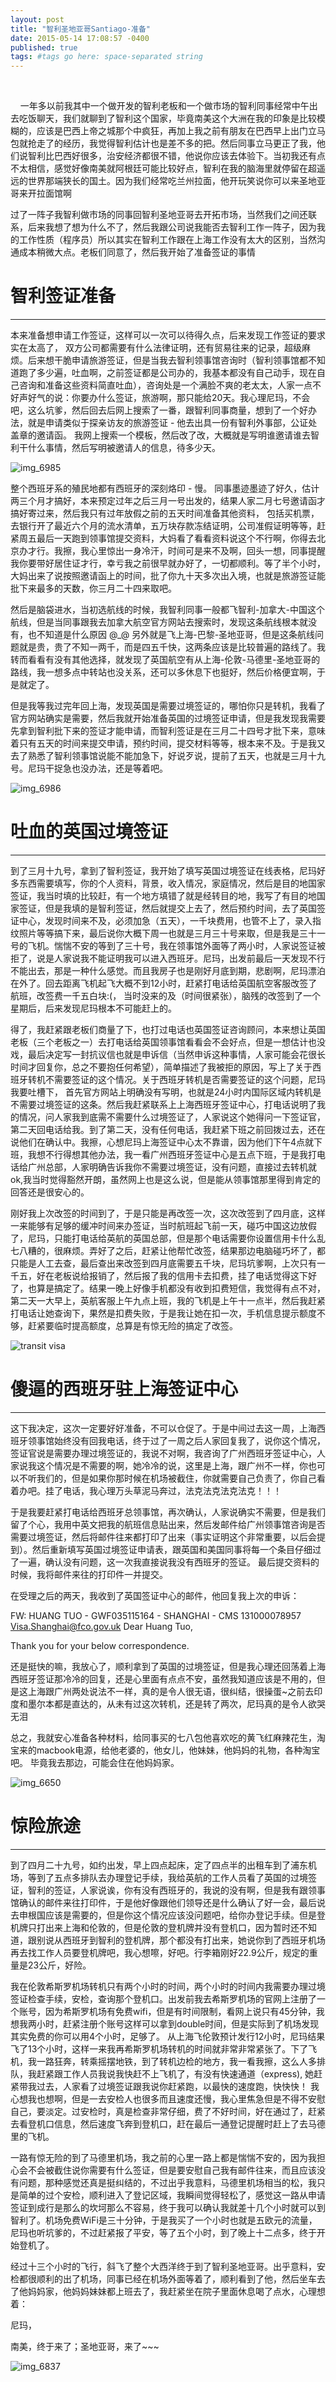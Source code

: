```yaml
---
layout: post
title: "智利圣地亚哥Santiago-准备"
date: 2015-05-14 17:08:57 -0400
published: true
tags: #tags go here: space-separated string
---
```


<br/>


&nbsp;&nbsp;&nbsp;&nbsp;一年多以前我其中一个做开发的智利老板和一个做市场的智利同事经常中午出去吃饭聊天，我们就聊到了智利这个国家，毕竟南美这个大洲在我的印象是比较模糊的，应该是巴西上帝之城那个中疯狂，再加上我之前有朋友在巴西早上出门立马包就抢走了的经历，我觉得智利估计也是差不多的把。然后同事立马更正了我，他们说智利比巴西好很多，治安经济都很不错，他说你应该去体验下。当初我还有点不太相信，感觉好像南美就阿根廷可能比较好点，智利在我的脑海里就停留在超遥远的世界那端狭长的国土。因为我们经常吃兰州拉面，他开玩笑说你可以来圣地亚哥来开拉面馆啊

过了一阵子我智利做市场的同事回智利圣地亚哥去开拓市场，当然我们之间还联系，后来我想了想为什么不了，然后我跟公司说我能否去智利工作一阵子，因为我的工作性质（程序员）所以其实在智利工作跟在上海工作没有太大的区别，当然沟通成本稍微大点。老板们同意了，然后我开始了准备签证的事情

# 智利签证准备
<hr/>

本来准备想申请工作签证，这样可以一次可以待得久点，后来发现工作签证的要求实在太高了， 双方公司都需要有什么法律证明，还有贸易往来的记录，超级麻烦。后来想干脆申请旅游签证，但是当我去智利领事馆咨询时（智利领事馆都不知道跑了多少遍，吐血啊，之前签证都是公司办的，我基本都没有自己动手，现在自己咨询和准备这些资料简直吐血），咨询处是一个满脸不爽的老太太，人家一点不好声好气的说：你要办什么签证，旅游啊，那只能给20天。我心理尼玛，不会吧，这么坑爹，然后回去后网上搜索了一番，跟智利同事商量，想到了一个好办法，就是申请类似于探亲访友的旅游签证 - 他去出具一份有智利外事部，公证处盖章的邀请函。 我网上搜索一个模板，然后改了改，大概就是写明谁邀请谁去智利干什么事情，然后写明被邀请人的信息，待多少天。

![img_6985](https://cloud.githubusercontent.com/assets/491610/7641412/f744662c-fa5f-11e4-9db8-9a33eab97100.JPG)

整个西班牙系的殖民地都有西班牙的深刻烙印 - 慢。 同事墨迹墨迹了好久，估计两三个月才搞好，本来预定过年之后三月一号出发的，结果人家二月七号邀请函才搞好寄过来，然后我只有过年放假之前的五天时间准备其他资料， 包括买机票，去银行开了最近六个月的流水清单，五万块存款冻结证明，公司准假证明等等，赶紧周五最后一天跑到领事馆提交资料，大妈看了看看资料说这个不行啊，你得去北京办才行。我擦，我心里惊出一身冷汗，时间可是来不及啊，回头一想，同事提醒我你要带好居住证才行，幸亏我之前很早就办好了，一切都顺利。等了半个小时，大妈出来了说按照邀请函上的时间，批了你九十天多次出入境，也就是旅游签证能批下来最多的天数，你三月二十四来取吧。

然后是脑袋进水，当初选航线的时候，我智利同事一般都飞智利-加拿大-中国这个航线，但是当同事跟我去加拿大航空官方网站去搜索时，发现这条航线根本就没有，也不知道是什么原因 @_@ 
另外就是飞上海-巴黎-圣地亚哥，但是这条航线问题就是贵，贵了不知一两千，而是四五千快，这两条应该是比较普遍的路线了。我转而看看有没有其他选择，就发现了英国航空有从上海-伦敦-马德里-圣地亚哥的路线，我一想多点中转站也没关系，还可以多休息下也挺好，然后价格便宜啊，于是就定了。

但是我等我过完年回上海，发现英国是需要过境签证的，哪怕你只是转机，我看了官方网站确实是需要，然后我就开始准备英国的过境签证申请，但是我发现我需要先拿到智利批下来的签证才能申请，而智利签证是在三月二十四号才批下来，意味着只有五天的时间来提交申请，预约时间，提交材料等等，根本来不及。于是我又去了熟悉了智利领事馆说能不能加急下，好说歹说，提前了五天，也就是三月十九号。尼玛干捉急也没办法，还是等着吧。

![img_6986](https://cloud.githubusercontent.com/assets/491610/7641416/f89416ee-fa5f-11e4-99bf-b00381ccfc1e.JPG)

# 吐血的英国过境签证
<hr/>

到了三月十九号，拿到了智利签证，我开始了填写英国过境签证在线表格，尼玛好多东西需要填写，你的个人资料，背景，收入情况，家庭情况，然后是目的地国家签证，我当时填的比较赶，有一个地方填错了就是经转目的地，我写了有目的地国家签证，但是我填的是智利签证，然后就提交上去了，然后预约时间，去了英国签证中心，发现时间来不及，必须加急（五天），一千块费用，也管不上了，录入指纹照片等等搞下来，最后说你大概下周一也就是三月三十号来取，但是我是三十一号的飞机。惴惴不安的等到了三十号，我在领事馆外面等了两小时，人家说签证被拒了，说是人家说我不能证明我可以进入西班牙。尼玛，出发前最后一天发现不行不能出去，那是一种什么感觉。而且我房子也是刚好月底到期，悲剧啊，尼玛漂泊在外了。回去距离飞机起飞大概不到12小时，赶紧打电话给英国航空客服改签了航班，改签费一千五白块:(， 当时没来的及（时间很紧张），脑残的改签到了一个星期后，后来发现尼玛根本不可能赶上的。

得了，我赶紧跟老板们商量了下，也打过电话也英国签证咨询顾问，本来想让英国老板（三个老板之一）去打电话给英国领事馆看看会不会好点，但是一想估计也没戏，最后决定写一封抗议信也就是申诉信（当然申诉这种事情，人家可能会花很长时间才回复你，总之不要抱任何希望），简单描述了我被拒的原因，写上了关于西班牙转机不需要签证的这个情况。关于西班牙转机是否需要签证的这个问题，尼玛我要吐槽下， 首先官方网站上明确没有写明，也就是24小时内国际区域内转机是不需要过境签证的这条。然后我赶紧联系上上海西班牙签证中心，打电话说明了我的情况，问人家我到底需不需要什么过境签证了，人家说这个她得问一下签证官，第二天回电话给我。到了第二天，没有任何电话，我赶紧下班之前回拨过去，还在说他们在确认中。我擦，心想尼玛上海签证中心太不靠谱，因为他们下午4点就下班，我想不行得想其他办法，我一看广州西班牙签证中心是五点下班，于是我打电话给广州总部，人家明确告诉我你不需要过境签证，没有问题，直接过去转机就ok,我当时觉得豁然开朗，虽然网上也是这么说，但是能从领事馆那里得到肯定的回答还是很安心的。

刚好我上次改签的时间到了，于是只能是再改签一次，这次改签到了四月底，这样一来能够有足够的缓冲时间来办签证，当时航班起飞前一天，碰巧中国这边放假了，尼玛，只能打电话给英航的英国总部，但是那个电话需要你设置信用卡什么乱七八糟的，很麻烦。弄好了之后，赶紧让他帮忙改签，结果那边电脑碰巧坏了，都只能是人工去查，最后查出来改签到四月底需要五千块，尼玛坑爹啊，上次只有一千五，好在老板说给报销了，然后报了我的信用卡去扣费，挂了电话觉得这下好了，也算是搞定了。结果一晚上好像手机都没有收到扣费短信，我觉得有点不对，第二天一大早上，英航客服上午九点上班，我的飞机是上午十一点半，然后我赶紧打电话让她查询下，果然是扣费失败，于是我让她在扣一次，手机信息提示额度不够，赶紧要临时提高额度，总算是有惊无险的搞定了改签。

![transit visa](https://cloud.githubusercontent.com/assets/491610/7641408/f5b0ae24-fa5f-11e4-8744-ac3c64b9e12d.png)

# 傻逼的西班牙驻上海签证中心
<hr/>

这下我决定，这次一定要好好准备，不可以仓促了。于是中间过去这一周，上海西班牙领事馆始终没有回我电话，终于过了一周之后人家回复我了，说你这个情况，签证官说是需要办理过境签证的，我说不对啊，我咨询了广州西班牙签证中心，人家说我这个情况是不需要的啊，她冷冷的说，这里是上海，跟广州不一样，你也可以不听我们的，但是如果你那时候在机场被截住，你就需要自己负责了，你自己看着办吧。挂了电话，我心理万头草泥马奔过，法克法克法克法克！！！


于是我要赶紧打电话给西班牙总领事馆，再次确认，人家说确实不需要，但是我们留了个心，我用中英文把我的航班信息贴出来，然后发邮件给广州领事馆咨询是否需要过境签证，然后将邮件往来都打印了出来（事实证明这个非常重要，以后会提到）。然后重新填写英国过境签证申请表，跟英国和美国同事将每一个条目仔细过了一遍，确认没有问题，这一次我直接说我没有西班牙的签证。
最后提交资料的时候，我将邮件来往的打印件一并提交。

在受理之后的两天，我收到了英国签证中心的邮件，他回复我上次的申诉：

FW: HUANG TUO - GWF035115164 - SHANGHAI - CMS 131000078957
Visa.Shanghai@fco.gov.uk
Dear Huang Tuo,

Thank you for your below correspondence.




还是挺快的嘛，我放心了，顺利拿到了英国的过境签证，但是我心理还回荡着上海西班牙签证那冷冷的回复，还是心里面有点点不安，虽然我知道应该是不用的，但是这上海跟广州两处说法不一样，真的是令人很无语，很纠结，很操蛋~之前去印度和墨尔本都是直达的，从未有过这次转机，还是转了两次，尼玛真的是令人欲哭无泪

总之，我就安心准备各种材料，给同事买的七八包他喜欢吃的黄飞红麻辣花生，淘宝来的macbook电源，给他老婆的，他女儿，他妹妹，他妈妈的礼物，各种淘宝吧。 毕竟我去那边，可能会住在他妈妈家。

![img_6650](https://cloud.githubusercontent.com/assets/491610/7641514/8e420e94-fa60-11e4-9b59-2d7e8033783b.JPG)

# 惊险旅途
<hr/>


到了四月二十九号，如约出发，早上四点起床，定了四点半的出租车到了浦东机场，等到了五点多排队去办理登记手续，我给英航的工作人员看了英国的过境签证，智利的签证，人家说诶，你有没有西班牙的，我说的没有啊，但是我有跟领事馆确认的邮件来往打印件，于是他好像跟他们领导还是什么确认了好一会，最后说去申根国应该是需要的，但是你这个情况应该没问题吧，给你办登记手续。但是登机牌只打出来上海和伦敦的，但是伦敦的登机牌并没有登机口，因为暂时还不知道，跟别说从西班牙到智利的登机牌，那个都没有打出来，她说你到了西班牙机场再去找工作人员要登机牌吧，我心想嚓，好吧。行李箱刚好22.9公斤，规定的重量是23公斤，好险。

我在伦敦希斯罗机场转机只有两个小时的时间，两个小时的时间内我需要办理过境签证检查手续，安检，查询那个登机口。出发前我去希斯罗机场的官网上注册了一个账号，因为希斯罗机场有免费wifi，但是有时间限制，看网上说只有45分钟，我想我两小时，赶紧注册个账号这样可以拿到double时间，但是实际到了机场发现其实免费的你可以用4个小时，足够了。 从上海飞伦敦预计发行12小时，尼玛结果飞了13个小时，这样一来我再希斯罗机场转机的时间就非常非常紧张了。下了飞机，我一路狂奔，转乘摇摆地铁，到了转机边检的地方，我一看我擦，这么人多排队，我赶紧跟工作人员我说我快赶不上飞机了，有没有快速通道（express), 她赶紧带我过去，人家看了过境签证跟我说你赶紧跑，以最快的速度跑，快快快！ 我心想我也想啊，但是一去安检人也很多而且速度还慢，我心里焦急但是不得不安慰自己，要淡定。过安检时，真是检查非常仔细，费了不好时间，好在通过了，赶紧去看登机口信息，然后速度飞奔到登机口，赶在最后一通登记提醒时赶上了去马德里的飞机。


一路有惊无险的到了马德里机场，我之前的心里一路上都是惴惴不安的，因为我担心会不会被截住说你需要有什么签证，但是要安慰自己我有邮件往来，而且应该没有问题，那种感觉还真是挺纠结的，不过出乎我意料，马德里机场相当的松，我只是简单的过个安检，顺利进入了登记区域，我瞬间觉得轻松了，感觉这一路从申请签证到成行是那么的坎坷那么不容易，终于我可以确认我就差十几个小时就可以到智利了。机场免费WiFi是三十分钟，于是我买了一个小时也就是五欧元的流量，尼玛也听坑爹的，不过赶紧报了平安，等了五个小时，到了晚上十二点多，终于开始登机了。

经过十三个小时的飞行，斜飞了整个大西洋终于到了智利圣地亚哥。出乎意料，安检都很顺利的出了机场，同事已经在机场外面等着了，顺利看到了他，然后坐车去了他妈妈家，他妈妈妹妹都上班去了，我赶紧坐在院子里面休息喝了点水，心理想着：

尼玛，

南美，终于来了；圣地亚哥，来了~~~


![img_6837](https://cloud.githubusercontent.com/assets/491610/7641449/32bd7ff4-fa60-11e4-946e-e6900a1e6c63.JPG)














